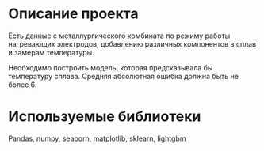 # Описание проекта

Есть данные с металлургического комбината по режиму работы нагревающих электродов, добавлению различных компонентов в сплав и замерам температуры. 

Необходимо построить модель, которая предсказывала бы температуру сплава. Средняя абсолютная ошибка должна быть не более 6.

# Используемые библиотеки
Pandas, numpy, seaborn, matplotlib, sklearn, lightgbm
